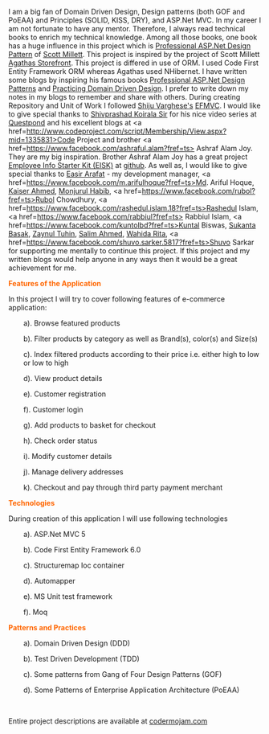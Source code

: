 I am a big fan of Domain Driven Design, Design patterns (both GOF and PoEAA) and Principles (SOLID, KISS, DRY), and ASP.Net MVC. In my career I am not fortunate to have any mentor. Therefore, I always read technical books to enrich my technical knowledge. Among all those books, one book has a huge influence in this project which is <a href=http://www.amazon.com/Professional-ASP-NET-Design-Patterns-Millett/dp/0470292784> Professional ASP.Net Design Pattern</a> of <a href=https://uk.linkedin.com/in/scottmillett> Scott Millett</a>. This project is inspired by the project of Scott Millett <a href=https://github.com/elbandit/Asp-Net-Design-Patterns>Agathas Storefront</a>. This project is differed in use of ORM. I used Code First Entity Framework ORM whereas Agathas used NHibernet. I have written some blogs by inspiring his famous books <a href=http://www.amazon.com/Professional-ASP-NET-Design-Patterns-Millett/dp/0470292784>Professional ASP.Net Design Patterns</a> and <a href=http://www.amazon.com/Patterns-Principles-Practices-Domain-Driven-Design/dp/1118714709>  Practicing Domain Driven Design</a>. I prefer to write down my notes in my blogs to remember and share with others. During creating Repository and Unit of Work I followed <a href=http://weblogs.asp.net/shijuvarghese/developing-web-apps-using-asp-net-mvc-3-razor-and-ef-code-first-part-1> Shiju Varghese's</a> <a href=https://github.com/shijuvar/EFMVC.Azure> EFMVC</a>. I would like to give special thanks to <a href=https://www.facebook.com/shivprasad.koirala>Shivprashad Koirala Sir</a> for his nice video series at <a href=http://www.questpond.com/>Questpond</a> and his excellent blogs at <a href=http://www.codeproject.com/script/Membership/View.aspx?mid=1335831>Code Project</a>  and brother <a href=https://www.facebook.com/ashraful.alam?fref=ts> Ashraf Alam Joy</a>. They are my big inspiration. Brother Ashraf Alam Joy has a great project <a href="https://code.msdn.microsoft.com/Employee-Info-Starter-Kit-2d386ba7">Employee Info Starter Kit (EISK)</a> at <a href=https://github.com/joycsc/eisk>github</a>. As well as, I would like to give special thanks to <a href="https://www.facebook.com/easir1?fref=ts"> Easir Arafat</a> - my development manager, <a href=https://www.facebook.com/m.arifulhoque?fref=ts>Md. Ariful Hoque</a>, <a href="https://www.facebook.com/mdkaiserahmed?fref=ts">Kaiser Ahmed</a>, 
<a href="https://www.facebook.com/monjurul.habib?fref=ts">Monjurul Habib</a>,
<a href=https://www.facebook.com/rubol?fref=ts>Rubol Chowdhury</a>, <a href=https://www.facebook.com/rashedul.islam.18?fref=ts>Rashedul Islam</a>,<a href=https://www.facebook.com/rabbiul?fref=ts> Rabbiul Islam</a>, <a href=https://www.facebook.com/kuntolbd?fref=ts>Kuntal Biswas</a>, 
<a href="https://www.facebook.com/sukantabasak?fref=ts">Sukanta Basak</a>, <a href= "https://www.facebook.com/md.zaynul.abadin?fref=ts">Zaynul Tuhin</a>, <a href="#">Salim Ahmed</a>, <a href="https://www.facebook.com/wahida.rita?fref=ts">Wahida Rita</a>,
<a href=https://www.facebook.com/shuvo.sarker.5817?fref=ts>Shuvo Sarkar</a> for supporting me mentally to continue this project. If this project and my written blogs would help anyone in any ways then it would be a great achievement for me.

<span style="color: #ff6600;"><strong>Features of the Application</strong></span>

In this project I will try to cover following features of e-commerce application:
<p style="padding-left: 30px;">a). Browse featured products</p>
<p style="padding-left: 30px;">b). Filter products by category as well as Brand(s), color(s) and Size(s)</p>
<p style="padding-left: 30px;">c). Index filtered products according to their price i.e. either high to low or low to high</p>
<p style="padding-left: 30px;">d). View product details</p>
<p style="padding-left: 30px;">e). Customer registration</p>
<p style="padding-left: 30px;">f). Customer login</p>
<p style="padding-left: 30px;">g). Add products to basket for checkout</p>
<p style="padding-left: 30px;">h). Check order status</p>
<p style="padding-left: 30px;">i). Modify customer details</p>
<p style="padding-left: 30px;">j). Manage delivery addresses</p>
<p style="padding-left: 30px;">k). Checkout and pay through third party payment merchant</p>
<span style="color: #ff6600;"><strong>Technologies</strong></span>

During creation of this application I will use following technologies
<p style="padding-left: 30px;">a). ASP.Net MVC 5</p>
<p style="padding-left: 30px;">b). Code First Entity Framework 6.0</p>
<p style="padding-left: 30px;">c). Structuremap Ioc container</p>
<p style="padding-left: 30px;">d). Automapper</p>
<p style="padding-left: 30px;">e). MS Unit test framework</p>
<p style="padding-left: 30px;">f). Moq</p>
<span style="color: #ff6600;"><strong>Patterns and Practices</strong></span>
<p style="padding-left: 30px;">a). Domain Driven Design (DDD)</p>
<p style="padding-left: 30px;">b). Test Driven Development (TDD)</p>
<p style="padding-left: 30px;">c). Some patterns from Gang of Four Design Patterns (GOF)</p>
<p style="padding-left: 30px;">d). Some Patterns of Enterprise Application Architecture (PoEAA)</p>
&nbsp;


Entire project descriptions are available at <a href=http://www.codermojam.com/category/asp-net-mvc/shopping-cart-application-in-asp-net-mvc/>codermojam.com</a>
